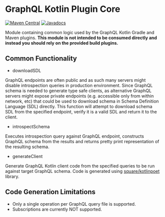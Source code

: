 # GraphQL Kotlin Plugin Core
[![Maven Central](https://img.shields.io/maven-central/v/com.expediagroup/graphql-kotlin-plugin-core.svg?label=Maven%20Central)](https://search.maven.org/search?q=g:%22com.expediagroup%22%20AND%20a:%22graphql-kotlin-plugin-core%22)
[![Javadocs](https://img.shields.io/maven-central/v/com.expediagroup/graphql-kotlin-plugin-core.svg?label=javadoc&colorB=brightgreen)](https://www.javadoc.io/doc/com.expediagroup/graphql-kotlin-plugin-core)

Module containing common logic used by the GraphQL Kotlin Gradle and Maven plugins. **This module is not intended to be
consumed directly and instead you should rely on the provided build plugins.**

## Common Functionality

* downloadSDL

GraphQL endpoints are often public and as such many servers might disable introspection queries in production environment.
Since GraphQL schema is needed to generate type safe clients, as alternative GraphQL servers might expose private
endpoints (e.g. accessible only from within network, etc) that could be used to download schema in Schema Definition
Language (SDL) directly. This function will attempt to download schema SDL from the specified endpoint, verify it is a
valid SDL and return it to the client.

* introspectSchema

Executes introspection query against GraphQL endpoint, constructs GraphQL schema from the results and returns pretty
print representation of the resulting schema.

* generateClient

Generate GraphQL Kotlin client code from the specified queries to be run against target GraphQL schema. Code is generated
using [square/kotlinpoet](https://github.com/square/kotlinpoet) library.

## Code Generation Limitations

* Only a single operation per GraphQL query file is supported.
* Subscriptions are currently NOT supported.
